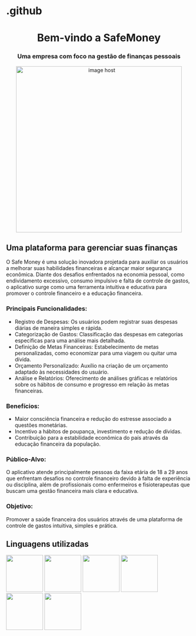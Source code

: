 # .github<h1 align="center">Bem-vindo a SafeMoney</h1>

<h3 align="center">Uma empresa com foco na gestão de finanças pessoais</h3>

<div align="center">

<a href="https://imgbox.com/DXUNZKA8" target="_blank"><img src="https://images2.imgbox.com/4b/79/DXUNZKA8_o.png" alt="image host" style="width: 450px;"/></a>

</div>

<h2>Uma plataforma para gerenciar suas finanças</h2>

<p>
  O Safe Money é uma solução inovadora projetada para auxiliar os usuários a melhorar suas habilidades financeiras e alcançar maior segurança econômica. Diante dos desafios enfrentados na economia pessoal, como endividamento excessivo, consumo impulsivo e falta de controle de gastos, o aplicativo surge como uma ferramenta intuitiva e educativa para promover o controle financeiro e a educação financeira.
</p>

<h3>
  Principais Funcionalidades:
</h3>
<ul>
  <li>Registro de Despesas: Os usuários podem registrar suas despesas diárias de maneira simples e rápida.</li>
  <li>Categorização de Gastos: Classificação das despesas em categorias específicas para uma análise mais detalhada.</li>
  <li>Definição de Metas Financeiras: Estabelecimento de metas personalizadas, como economizar para uma viagem ou quitar uma dívida.</li>
  <li>Orçamento Personalizado: Auxílio na criação de um orçamento adaptado às necessidades do usuário.</li>
  <li>Análise e Relatórios: Oferecimento de análises gráficas e relatórios sobre os hábitos de consumo e progresso em relação às metas financeiras.</li>
</ul>

<h3>
  Benefícios:
</h3>
<ul>
  <li>Maior consciência financeira e redução do estresse associado a questões monetárias.</li>
  <li>Incentivo a hábitos de poupança, investimento e redução de dívidas.</li>
  <li>Contribuição para a estabilidade econômica do país através da educação financeira da população.</li>
</ul>
 
<h3>
  Público-Alvo:
</h3>
<p>
  O aplicativo atende principalmente pessoas da faixa etária de 18 a 29 anos que enfrentam desafios no controle financeiro devido à falta de experiência ou disciplina, além de profissionais como enfermeiros e fisioterapeutas que buscam uma gestão financeira mais clara e educativa.
</p>

<h3>
  Objetivo:
</h3>
<p>
  Promover a saúde financeira dos usuários através de uma plataforma de controle de gastos intuitiva, simples e prática.
</p>

<h2>Linguagens utilizadas</h2>
<div style="display: inline_block">
  
<img src="https://cdn.jsdelivr.net/gh/devicons/devicon/icons/html5/html5-original.svg" width="100" height="100" />
<img src="https://cdn.jsdelivr.net/gh/devicons/devicon/icons/css3/css3-original.svg" width="100" height="100" />
<img src="https://cdn.jsdelivr.net/gh/devicons/devicon/icons/javascript/javascript-original.svg" width="100" height="100" />
<img src="https://cdn.jsdelivr.net/gh/devicons/devicon/icons/react/react-original.svg" width="100" height="100" />
<img src="https://cdn.jsdelivr.net/gh/devicons/devicon/icons/java/java-original-wordmark.svg" width="100" height="100" />
<img src="https://cdn.jsdelivr.net/gh/devicons/devicon/icons/spring/spring-original.svg" width="100" height="100" />

</div>  
